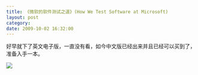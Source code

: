 ```yaml
---
title: 《微软的软件测试之道》(How We Test Software at Microsoft)
layout: post
category: 
date: 2009-10-02 16:32:00
---
```


好早就下了英文电子版，一直没有看，如今中文版已经出来并且已经可以买到了，准备入手一本。

![](http://ecx.images-amazon.com/images/I/51fQe37BuJL._AA200_.jpg)